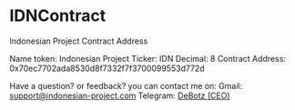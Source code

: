 # IDNContract
Indonesian Project Contract Address

Name token: Indonesian Project
Ticker: IDN
Decimal: 8
Contract Address: 0x70ec7702ada8530d8f7332f7f3700099553d772d

Have a question? or feedback? you can contact me on:
Gmail: support@indonesian-project.com
Telegram: <a href="https://t.me/DeBotz"> DeBotz (CEO)</a>
